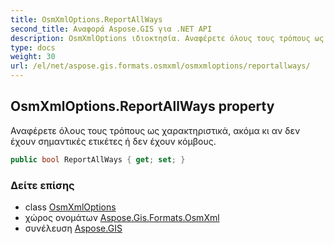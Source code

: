 ```yaml
---
title: OsmXmlOptions.ReportAllWays
second_title: Αναφορά Aspose.GIS για .NET API
description: OsmXmlOptions ιδιοκτησία. Αναφέρετε όλους τους τρόπους ως χαρακτηριστικά ακόμα κι αν δεν έχουν σημαντικές ετικέτες ή δεν έχουν κόμβους.
type: docs
weight: 30
url: /el/net/aspose.gis.formats.osmxml/osmxmloptions/reportallways/
---
```

## OsmXmlOptions.ReportAllWays property

Αναφέρετε όλους τους τρόπους ως χαρακτηριστικά, ακόμα κι αν δεν έχουν σημαντικές ετικέτες ή δεν έχουν κόμβους.

```csharp
public bool ReportAllWays { get; set; }
```

### Δείτε επίσης

* class [OsmXmlOptions](../)
* χώρος ονομάτων [Aspose.Gis.Formats.OsmXml](../../osmxmloptions/)
* συνέλευση [Aspose.GIS](../../../)


